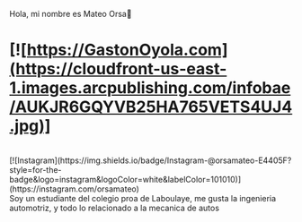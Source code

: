 Hola, mi nombre es Mateo Orsa👋
</br>
# [![https://GastonOyola.com](https://cloudfront-us-east-1.images.arcpublishing.com/infobae/AUKJR6GQYVB25HA765VETS4UJ4.jpg)]
</br>
[![Instagram](https://img.shields.io/badge/Instagram-@orsamateo-E4405F?style=for-the-badge&logo=instagram&logoColor=white&labelColor=101010)](https://instagram.com/orsamateo)
</br>
Soy un estudiante del colegio proa de Laboulaye, me gusta la ingenieria automotriz, y todo lo relacionado a la mecanica de autos

